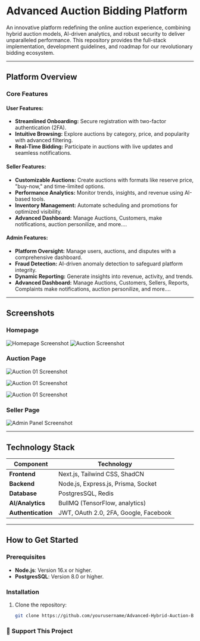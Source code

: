 # Advanced Auction Bidding Platform

An innovative platform redefining the online auction experience, combining hybrid auction models, AI-driven analytics, and robust security to deliver unparalleled performance. This repository provides the full-stack implementation, development guidelines, and roadmap for our revolutionary bidding ecosystem.

---

## **Platform Overview**

### **Core Features**
#### User Features:
- **Streamlined Onboarding:** Secure registration with two-factor authentication (2FA).  
- **Intuitive Browsing:** Explore auctions by category, price, and popularity with advanced filtering.  
- **Real-Time Bidding:** Participate in auctions with live updates and seamless notifications.  

#### Seller Features:
- **Customizable Auctions:** Create auctions with formats like reserve price, "buy-now," and time-limited options.  
- **Performance Analytics:** Monitor trends, insights, and revenue using AI-based tools.  
- **Inventory Management:** Automate scheduling and promotions for optimized visibility.
- **Advanced Dashboard:** Manage Auctions, Customers, make notifications, auction personilize, and more....  

#### Admin Features:
- **Platform Oversight:** Manage users, auctions, and disputes with a comprehensive dashboard.  
- **Fraud Detection:** AI-driven anomaly detection to safeguard platform integrity.  
- **Dynamic Reporting:** Generate insights into revenue, activity, and trends.
- **Advanced Dashboard:** Manage Auctions, Customers, Sellers, Reports, Complaints  make notifications, auction personilize, and more....  
---

## **Screenshots**
### Homepage
![Homepage Screenshot](./assets/homepage.png)
![Auction Screenshot](./assets/auctionpage.png)
### Auction Page
![Auction 01 Screenshot](./assets/auction.png)

![Auction 01 Screenshot](./assets/auction1.png)

![Auction 01 Screenshot](./assets/auction2.png)

### Seller Page
![Admin Panel Screenshot](./assets/seller.png)

---

## **Technology Stack**

| Component           | Technology                               |
|---------------------|------------------------------------------|
| **Frontend**        | Next.js, Tailwind CSS, ShadCN            |
| **Backend**         | Node.js, Express.js, Prisma, Socket      |
| **Database**        | PostgresSQL, Redis                       |
| **AI/Analytics**    | BullMQ (TensorFlow, analytics)           |
| **Authentication**  | JWT, OAuth 2.0, 2FA, Google, Facebook    |

---

## **How to Get Started**

### Prerequisites
- **Node.js**: Version 16.x or higher.
- **PostgresSQL**: Version 8.0 or higher.


### Installation
1. Clone the repository:
   ```bash
   git clone https://github.com/yourusername/Advanced-Hybrid-Auction-Bidding-Platform.git


### 💖 Support This Project